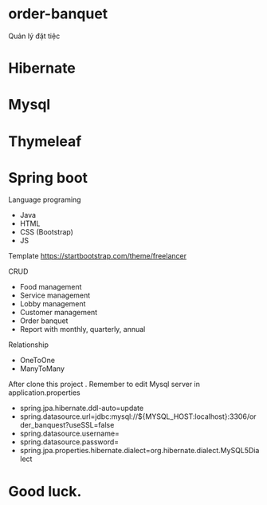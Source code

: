# order-banquet
Quản lý đặt tiệc

# Hibernate
# Mysql
# Thymeleaf
# Spring boot

Language programing
- Java
- HTML
- CSS (Bootstrap)
- JS

Template
https://startbootstrap.com/theme/freelancer

CRUD 
- Food management
- Service management
- Lobby management
- Customer management
- Order banquet
- Report with monthly, quarterly, annual

Relationship 
- OneToOne
- ManyToMany

After clone this project . Remember to edit Mysql server in application.properties 

- spring.jpa.hibernate.ddl-auto=update
- spring.datasource.url=jdbc:mysql://${MYSQL_HOST:localhost}:3306/order_banquest?useSSL=false
- spring.datasource.username=
- spring.datasource.password=
- spring.jpa.properties.hibernate.dialect=org.hibernate.dialect.MySQL5Dialect

# Good luck.
